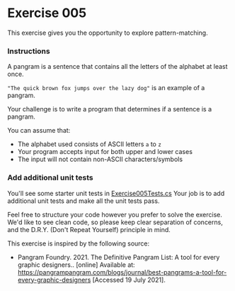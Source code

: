 # Exercise 005

This exercise gives you the opportunity to explore pattern-matching.

### Instructions
A pangram is a sentence that contains all the letters of the alphabet at least once.

`"The quick brown fox jumps over the lazy dog"` is an example of a pangram.

Your challenge is to write a program that determines if a sentence is a pangram.

You can assume that:

- The alphabet used consists of ASCII letters `a` to `z`
- Your program accepts input for both upper and lower cases
- The input will not contain non-ASCII characters/symbols

### Add additional unit tests
You'll see some starter unit tests in [Exercise005Tests.cs](../Exercises.Tests/Exercise005Tests.cs)
Your job is to add additional unit tests and make all the unit tests pass.

Feel free to structure your code however you prefer to solve the exercise.
We'd like to see clean code, so please keep clear separation of concerns, and the D.R.Y. (Don't Repeat Yourself) principle in mind.

This exercise is inspired by the following source:
- Pangram Foundry. 2021. The Definitive Pangram List: A tool for every graphic designers.. [online] Available at: <https://pangrampangram.com/blogs/journal/best-pangrams-a-tool-for-every-graphic-designers> [Accessed 19 July 2021].